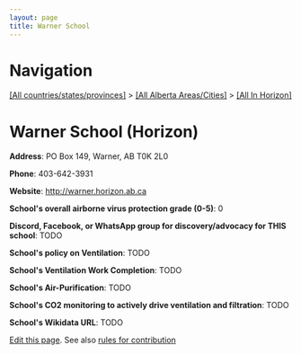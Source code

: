 ```yaml
---
layout: page
title: Warner School
---
```

# Navigation

[[All countries/states/provinces]](../../..) > [[All Alberta Areas/Cities]](../..) > [[All In Horizon]](..)

# Warner School (Horizon)

**Address**: PO Box 149, Warner, AB T0K 2L0

**Phone**: 403-642-3931

**Website**: <http://warner.horizon.ab.ca>

**School's overall airborne virus protection grade (0-5)**: 0

**Discord, Facebook, or WhatsApp group for discovery/advocacy for THIS school**: TODO

**School's policy on Ventilation**: TODO

**School's Ventilation Work Completion**: TODO

**School's Air-Purification**: TODO

**School's CO2 monitoring to actively drive ventilation and filtration**: TODO

**School's Wikidata URL**: TODO


[Edit this page](https://github.com/ventilate-schools/AB/edit/main/./Horizon/Warner_School.md). See also [rules for contribution](../../../contribution-rules/)